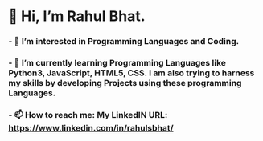 # 👋 Hi, I’m Rahul Bhat.
### - 👀 I’m interested in Programming Languages and Coding.
### - 🌱 I’m currently learning Programming Languages like Python3, JavaScript, HTML5, CSS. I am also trying to harness my skills by developing Projects using these programming Languages. 
### - 📫 How to reach me: My LinkedIN URL: https://www.linkedin.com/in/rahulsbhat/

